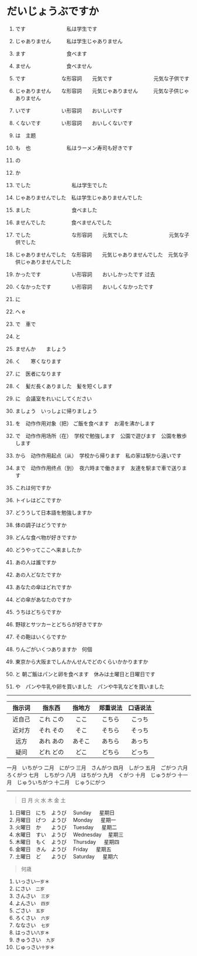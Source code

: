# だいじょうぶですか

1. です　　　　　　　　私は学生です
2. じゃありません　　　私は学生じゃありません

3. ます　　　　　　　　食べます
4. ません　　　　　　　食べません

5. です　　　　　　　な形容詞　　元気です　　　　　　　　元気な子供です
6. じゃありません　　な形容詞　　元気じゃありません　　　元気な子供じゃありません

7. いです　　　　　　い形容詞　　おいしいです
8. くないです　　　　い形容詞　　おいしくないです

9. は　主题

10. も　也　　　　　　　私はラーメン寿司も好きです

11. の

12. か

13. でした　　　　　　　　私は学生でした
14. じゃありませんでした　私は学生じゃありませんでした

15. ました　　　　　　　　食べました
16. ませんでした　　　　　食べませんでした

17. でした　　　　　　　　な形容詞　　元気でした　　　　　　　　元気な子供でした
18. じゃありませんでした　な形容詞　　元気じゃありませんでした　元気な子供じゃありませんでした

19. かったです　　　　　　い形容詞　　おいしかったです 过去
20. くなかったです　　　　い形容詞　　おいしくなかったです

21. に

22. へ e

23. で　車で

24. と

25. ませんか　　ましょう

26. く　　寒くなります
27. に　医者になります

28. く　髪だ長くありました　髪を短くします
29. に　会議室をれいにしてください

30. ましょう　いっしょに帰りましょう

31. を　动作作用对象（把） ご飯を食べます　お湯を沸かします

32. で　动作作用场所（在）　学校で勉強します　公園で遊びます　公園を散歩します

33. から　动作作用起点（从）　学校から帰ります　私の家は駅から遠いです

34. まで　动作作用终点（到）　夜六時まで働きます　友達を駅まで車で送ります

35. これは何ですか
36. トイレはどこですか
37. どううして日本語を勉強しますか
38. 体の調子はどうですか
39. どんな食べ物が好きですか
40. どうやってここへ来ましたか
41. あの人は誰ですか
42. あの人どなたですか
43. あなたの傘はどれですか
44. どの傘があなたのですか
45. うちはどちらですか
46. 野球とサツカーとどちらが好きですか
47. その鞄はいくらですか
48. りんごがいくつありますか　何個
49. 東京から大阪までしんかんせんでどのくらいかかりますか

50. と 朝ご飯はパンと卵を食べます　休みは土曜日と日曜日です

51. や　パンや牛乳や卵を買いました　パンや牛乳などを買いました

---

| 指示词　 |  指东西   | 指地方　 | 郑重说法 | 口语说法 |
| :------: | :-------: | :------: | :------: | :------: |
|  近自己  | これ この |   ここ   |  こちら  |  こっち  |
|  近对方  | それ その |   そこ   |  そちら  |  そっち  |
|   远方   | あれ あの |  あそこ  |  あちら  |  あっち  |
|   疑问   | どれ どの |   どこ   |  どちら  |  どっち  |

一月　いちがつ
二月　にがつ
三月　さんがつ
四月　しがつ
五月　ごがつ
六月　ろくがつ
七月　しちがつ
八月　はちがつ
九月　くがつ
十月　じゅうがつ
十一月　じゅういちがつ
十二月　じゅうにがつ

---

> 日 月 火 水 木 金 土

1. 日曜日　にち　ようび　 Sunday 　 星期日
2. 月曜日　げつ　ようび　 Monday 　 星期一
3. 火曜日　か　　ようび　 Tuesday 　 星期二
4. 水曜日　すい　ようび　 Wednesday 　星期三
5. 木曜日　もく　ようび　 Thursday 　 星期四
6. 金曜日　きん　ようび　 Friday 　 星期五
7. 土曜日　ど　　ようび　 Saturday 　 星期六

> 何歳

1. いっさい`一岁`＊
2. にさい　`二岁`
3. さんさい　`三岁`
4. よんさい　`四岁`
5. ごさい　`五岁`
6. ろくさい　`六岁`
7. ななさい　`七岁`
8. はっさい`八岁`＊
9. きゅうさい　`九岁`
10. じゅっさい`十岁`＊
